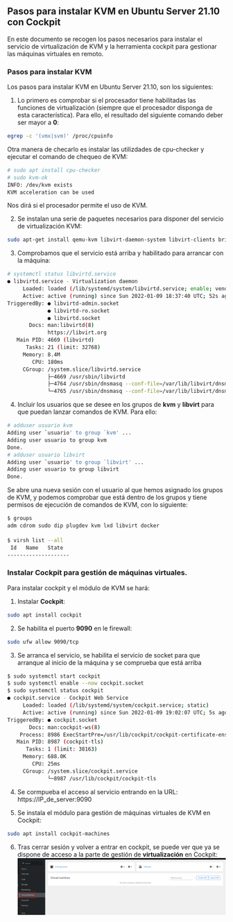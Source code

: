 ## Pasos para instalar KVM en Ubuntu Server 21.10 con Cockpit
En este documento se recogen los pasos necesarios para instalar el servicio de virtualización de KVM y la herramienta cockpit para gestionar las máquinas virtuales en remoto.

### Pasos para instalar KVM
Los pasos para instalar KVM en Ubuntu Server 21.10, son los siguientes:
1. Lo primero es comprobar si el procesador tiene habilitadas las funciones de virtualización (siempre que el procesador disponga de esta característica). Para ello, el resultado del siguiente comando deber ser mayor a **0**:

```bash
egrep -c '(vmx|svm)' /proc/cpuinfo
```
Otra manera de checarlo es instalar las utilizdades de cpu-checker y ejecutar el comando de chequeo de KVM:
```bash
# sudo apt install cpu-checker
# sudo kvm-ok
INFO: /dev/kvm exists
KVM acceleration can be used
```
Nos dirá si el procesador permite el uso de KVM.

2. Se instalan una serie de paquetes necesarios para disponer del servicio de virtualización KVM:
```bash
sudo apt-get install qemu-kvm libvirt-daemon-system libvirt-clients bridge-utils
```
3. Comprobamos que el servicio está arriba y habilitado para arrancar con la máquina:
```bash 
# systemctl status libvirtd.service
● libvirtd.service - Virtualization daemon
     Loaded: loaded (/lib/systemd/system/libvirtd.service; enable; vendor preset: enabled)
     Active: active (running) since Sun 2022-01-09 18:37:40 UTC; 52s ago
TriggeredBy: ● libvirtd-admin.socket
             ● libvirtd-ro.socket
             ● libvirtd.socket
       Docs: man:libvirtd(8)
             https://libvirt.org
   Main PID: 4669 (libvirtd)
      Tasks: 21 (limit: 32768)
     Memory: 8.4M
        CPU: 180ms
     CGroup: /system.slice/libvirtd.service
             ├─4669 /usr/sbin/libvirtd
             ├─4764 /usr/sbin/dnsmasq --conf-file=/var/lib/libvirt/dnsmasq/default.conf --leasefile-ro --dhcp-script=/usr/lib/libvirt/libvirt_leaseshelper
             └─4765 /usr/sbin/dnsmasq --conf-file=/var/lib/libvirt/dnsmasq/default.conf --leasefile-ro --dhcp-script=/usr/lib/libvirt/libvirt_leaseshelper
```
4. Incluir los usuarios que se desee en los grupos de **kvm** y **libvirt** para que puedan lanzar comandos de KVM. Para ello:
```bash
# adduser usuario kvm
Adding user `usuario' to group `kvm' ...
Adding user usuario to group kvm
Done.
# adduser usuario libvirt
Adding user `usuario' to group `libvirt' ...
Adding user usuario to group libvirt
Done.
```
Se abre una nueva sesión con el usuario al que hemos asignado los grupos de KVM, y podemos comprobar que está dentro de los grupos y tiene permisos de ejecución de comandos de KVM, con lo siguiente:
```bash
$ groups
adm cdrom sudo dip plugdev kvm lxd libvirt docker

$ virsh list --all
 Id   Name   State
--------------------
```

### Instalar Cockpit para gestión de máquinas virtuales.
Para instalar cockpit y el módulo de KVM se hará:

1. Instalar **Cockpit**:
```bash
sudo apt install cockpit
```
2. Se habilita el puerto **9090** en le firewall:
```bash
sudo ufw allow 9090/tcp
```
3. Se arranca el servicio, se habilita el servicio de socket para que arranque al inicio de la máquina y se comprueba que está arriba
```bash
$ sudo systemctl start cockpit
$ sudo systemctl enable --now cockpit.socket
$ sudo systemctl status cockpit
● cockpit.service - Cockpit Web Service
     Loaded: loaded (/lib/systemd/system/cockpit.service; static)
     Active: active (running) since Sun 2022-01-09 19:02:07 UTC; 5s ago
TriggeredBy: ● cockpit.socket
       Docs: man:cockpit-ws(8)
    Process: 8986 ExecStartPre=/usr/lib/cockpit/cockpit-certificate-ensure (code=exited, status=0/SUCCESS)
   Main PID: 8987 (cockpit-tls)
      Tasks: 1 (limit: 38163)
     Memory: 688.0K
        CPU: 25ms
     CGroup: /system.slice/cockpit.service
             └─8987 /usr/lib/cockpit/cockpit-tls
```
4. Se cormpueba el acceso al servicio entrando en la URL: https://IP_de_server:9090

5. Se instala el módulo para gestión de máquinas virtuales de KVM en Cockpit:
```bash
sudo apt install cockpit-machines 
```
6. Tras cerrar sesión y volver a entrar en cockpit, se puede ver que ya se dispone de acceso a la parte de gestión de **virtualización** en Cockpit:
![Cockpit_kvm.png](./images/cockpit_kvm.png)


